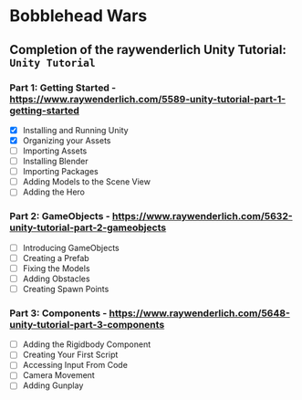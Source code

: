 # Bobblehead Wars

## Completion of the raywenderlich Unity Tutorial: `Unity Tutorial`

### Part 1: Getting Started - https://www.raywenderlich.com/5589-unity-tutorial-part-1-getting-started
- [X] Installing and Running Unity
- [X] Organizing your Assets
- [ ] Importing Assets
- [ ] Installing Blender
- [ ] Importing Packages
- [ ] Adding Models to the Scene View
- [ ] Adding the Hero

### Part 2: GameObjects - https://www.raywenderlich.com/5632-unity-tutorial-part-2-gameobjects
- [ ] Introducing GameObjects
- [ ] Creating a Prefab
- [ ] Fixing the Models
- [ ] Adding Obstacles
- [ ] Creating Spawn Points

### Part 3: Components - https://www.raywenderlich.com/5648-unity-tutorial-part-3-components
- [ ] Adding the Rigidbody Component
- [ ] Creating Your First Script
- [ ] Accessing Input From Code
- [ ] Camera Movement
- [ ] Adding Gunplay
